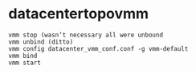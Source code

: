 # datacentertopovmm

```
vmm stop (wasn’t necessary all were unbound
vmm unbind (ditto)
vmm config datacenter_vmm_conf.conf -g vmm-default
vmm bind
vmm start
```
